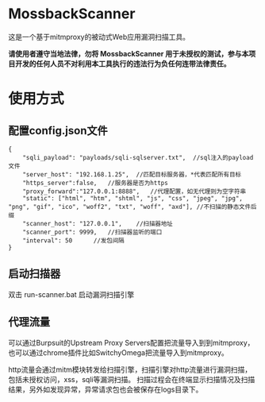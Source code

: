 # MossbackScanner
这是一个基于mitmproxy的被动式Web应用漏洞扫描工具。

**请使用者遵守当地法律，勿将 MossbackScanner 用于未授权的测试，参与本项目开发的任何人员不对利用本工具执行的违法行为负任何连带法律责任。**

# 使用方式
## 配置config.json文件
```
{
    "sqli_payload": "payloads/sqli-sqlserver.txt",  //sql注入的payload文件
    "server_host": "192.168.1.25",  //匹配目标服务器，*代表匹配所有目标
    "https_server":false,   //服务器是否为https
    "proxy_forward":"127.0.0.1:8888",   //代理配置，如无代理则为空字符串
    "static": ["html", "htm", "shtml", "js", "css", "jpeg", "jpg", "png", "gif", "ico", "woff2", "txt", "woff", "axd"], //不扫描的静态文件后缀
    "scanner_host": "127.0.0.1",    //扫描器地址
    "scanner_port": 9999,   //扫描器监听的端口
    "interval": 50      //发包间隔
}
```

## 启动扫描器
双击 run-scanner.bat 启动漏洞扫描引擎

## 代理流量
可以通过Burpsuit的Upstream Proxy Servers配置把流量导入到到mitmproxy，也可以通过chrome插件比如SwitchyOmega把流量导入到mitmproxy。

http流量会通过mitm模块转发给扫描引擎，扫描引擎对http流量进行漏洞扫描，包括未授权访问，xss，sqli等漏洞扫描。
扫描过程会在终端显示扫描情况及扫描结果，另外如发现异常，异常请求包也会被保存在logs目录下。
